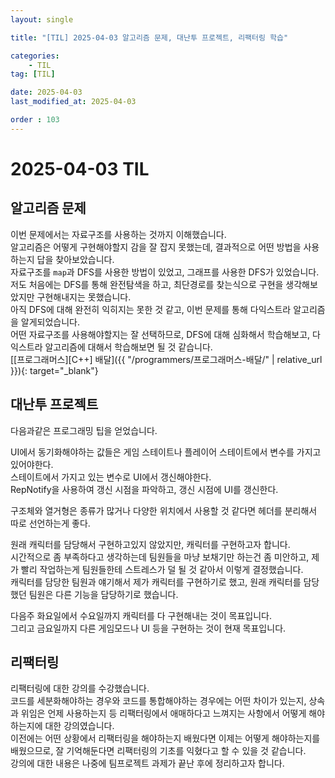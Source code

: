 ```yaml
---
layout: single

title: "[TIL] 2025-04-03 알고리즘 문제, 대난투 프로젝트, 리팩터링 학습"

categories:
    - TIL
tag: [TIL]

date: 2025-04-03
last_modified_at: 2025-04-03

order : 103
---
```


# 2025-04-03 TIL

## 알고리즘 문제

이번 문제에서는 자료구조를 사용하는 것까지 이해했습니다.  
알고리즘은 어떻게 구현해야할지 감을 잘 잡지 못했는데, 결과적으로 어떤 방법을 사용하는지 답을 찾아보았습니다.  
자료구조를 `map`과 DFS를 사용한 방법이 있었고, 그래프를 사용한 DFS가 있었습니다.  
저도 처음에는 DFS를 통해 완전탐색을 하고, 최단경로를 찾는식으로 구현을 생각해보았지만 구현해내지는 못했습니다.  
아직 DFS에 대해 완전히 익히지는 못한 것 같고, 이번 문제를 통해 다익스트라 알고리즘을 알게되었습니다.  
어떤 자료구조를 사용해야할지는 잘 선택하므로, DFS에 대해 심화해서 학습해보고, 다익스트라 알고리즘에 대해서 학습해보면 될 것 같습니다.  
[[프로그래머스][C++] 배달]({{ "/programmers/프로그래머스-배달/" | relative_url }}){: target="_blank"}

## 대난투 프로젝트

다음과같은 프로그래밍 팁을 얻었습니다.

UI에서 동기화해야하는 값들은 게임 스테이트나 플레이어 스테이트에서 변수를 가지고있어야한다.  
스테이트에서 가지고 있는 변수로 UI에서 갱신해야한다.  
RepNotify을 사용하여 갱신 시점을 파악하고, 갱신 시점에 UI를 갱신한다.

구조체와 열거형은 종류가 많거나 다양한 위치에서 사용할 것 같다면 헤더를 분리해서 따로 선언하는게 좋다.

원래 캐릭터를 담당해서 구현하고있지 않았지만, 캐릭터를 구현하고자 합니다.  
시간적으로 좀 부족하다고 생각하는데 팀원들을 마냥 보채기만 하는건 좀 미안하고, 제가 빨리 작업하는게 팀원들한테 스트레스가 덜 될 것 같아서 이렇게 결정했습니다.  
캐릭터를 담당한 팀원과 얘기해서 제가 캐릭터를 구현하기로 했고, 원래 캐릭터를 담당했던 팀원은 다른 기능을 담당하기로 했습니다.

다음주 화요일에서 수요일까지 캐릭터를 다 구현해내는 것이 목표입니다.  
그리고 금요일까지 다른 게임모드나 UI 등을 구현하는 것이 현재 목표입니다.

## 리팩터링

리팩터링에 대한 강의를 수강했습니다.  
코드를 세분화해야하는 경우와 코드를 통합해야하는 경우에는 어떤 차이가 있는지, 상속과 위임은 언제 사용하는지 등 리팩터링에서 애매하다고 느껴지는 사항에서 어떻게 해야하는지에 대한 강의였습니다.  
이전에는 어떤 상황에서 리팩터링을 해야하는지 배웠다면 이제는 어떻게 해야하는지를 배웠으므로, 잘 기억해둔다면 리팩터링의 기초를 익혔다고 할 수 있을 것 같습니다.  
강의에 대한 내용은 나중에 팀프로젝트 과제가 끝난 후에 정리하고자 합니다.